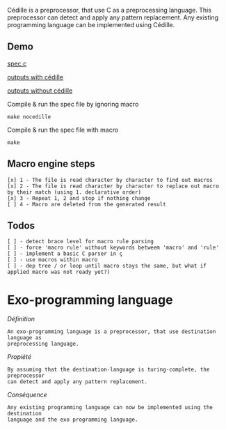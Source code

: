 Cédille is a preprocessor, that use C as a preprocessing language. 
This preprocessor can detect and apply any pattern replacement.
Any existing programming language can be implemented using Cédille.



## Demo


[spec.ç](https://github.com/MarcFaussurier/ft_cedillev2/blob/master/spec.%C3%A7)

[outputs with cédille](https://github.com/MarcFaussurier/ft_cedillev2/blob/master/result_a.txt)

[outputs without cédille](https://github.com/MarcFaussurier/ft_cedillev2/blob/master/result_b.txt)


Compile & run the spec file by ignoring macro
```
make nocedille
```

Compile & run the spec file with macro
```
make
```

## Macro engine steps 

```
[x]	1 - The file is read character by character to find out macros
[x]	2 - The file is read character by character to replace out macro by their match (using 1. declarative order)	
[x]	3 - Repeat 1, 2 and stop if nothing change
[ ]	4 - Macro are deleted from the generated result
```

## Todos

```
[ ] - detect brace level for macro rule parsing 
[ ] - force 'macro rule' without keywords betweem 'macro' and 'rule'
[ ] - implement a basic C parser in ç
[ ] - use macros within macro
[ ] - dep tree / or loop until macro stays the same, but what if applied macro was not ready yet?)
```


# Exo-programming language

*Définition*
```
An exo-programming language is a preprocessor, that use destination language as 
preprocessing language. 
```

*Propiété*
```
By assuming that the destination-language is turing-complete, the preprocessor
can detect and apply any pattern replacement.
```

*Conséquence*
```
Any existing programming language can now be implemented using the destination 
language and the exo programming language.
```
